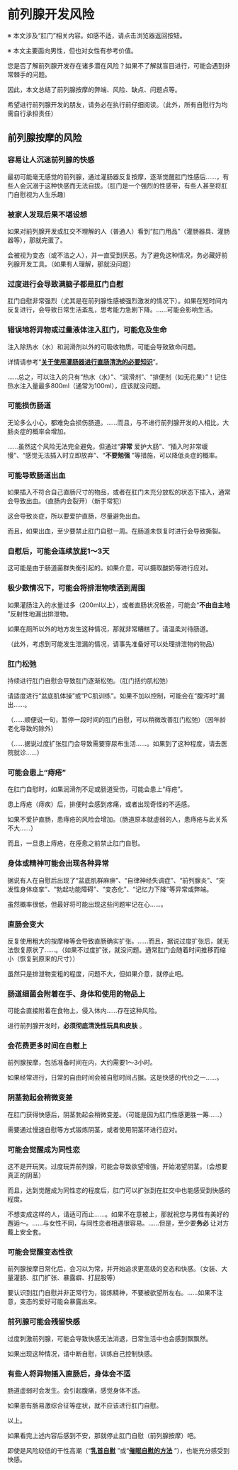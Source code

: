 # 前列腺开发风险 [​](#前列腺开发风险)

※ 本文涉及“肛门”相关内容。如感不适，请点击浏览器返回按钮。

※ 本文主要面向男性，但也对女性有参考价值。

您是否了解前列腺开发存在诸多潜在风险？如果不了解就盲目进行，可能会遇到非常棘手的问题。

因此，本文总结了前列腺按摩的弊端、风险、缺点、问题点等。

希望进行前列腺开发的朋友，请务必在执行前仔细阅读。（此外，所有自慰行为均需自行承担责任）

## 前列腺按摩的风险 [​](#前列腺按摩的风险)

### 容易让人沉迷前列腺的快感 [​](#容易让人沉迷前列腺的快感)

最初可能毫无感觉的前列腺，通过灌肠器反复按摩，逐渐觉醒肛门性感后……，有些人会沉溺于这种快感而无法自拔。（肛门是一个强烈的性感带，有些人甚至将肛门自慰视为人生乐趣）

### 被家人发现后果不堪设想 [​](#被家人发现后果不堪设想)

如果对前列腺开发或肛交不理解的人（普通人）看到“肛门用品”（灌肠器具、灌肠器等），那就完蛋了。

会被视为变态（或不洁之人），并一直受到厌恶。为了避免这种情况，务必藏好前列腺开发工具。（如果有人理解，那就没问题）

### 过度进行会导致满脑子都是肛门自慰 [​](#过度进行会导致满脑子都是肛门自慰)

肛门自慰非常强烈（尤其是在前列腺性感被强烈激发的情况下）。如果在短时间内反复进行，会导致日常生活紊乱，思考能力急剧下降。……可能会影响生活。

### 错误地将异物或过量液体注入肛门，可能危及生命 [​](#错误地将异物或过量液体注入肛门-可能危及生命)

注入除热水（水）和润滑剂以外的可吸收物质，可能会导致致命问题。

详情请参考“**[关于使用灌肠器进行直肠清洗的必要知识](/buttocks/page-45.html)**”。

……总之，可以注入的只有“热水（水）”、“润滑剂”、“排便剂（如无花果）”！记住热水注入量最多800ml（通常为100ml），应该就没问题。

### 可能损伤肠道 [​](#可能损伤肠道)

无论多么小心，都难免会损伤肠道。……而且，与不进行前列腺开发的人相比，大肠炎症的概率会增加。

……虽然这个风险无法完全避免，但通过“**非常** 爱护大肠”、“插入时非常缓慢”、“感觉无法插入时立即放弃”、“**不要勉强** ”等措施，可以降低炎症的概率。

### 可能导致肠道出血 [​](#可能导致肠道出血)

如果插入不符合自己直肠尺寸的物品，或者在肛门未充分放松的状态下插入，通常会导致出血。（直肠内会裂开）（新手常犯）

这会导致炎症，所以要爱护直肠，尽量避免出血。

而且，如果出血，至少要禁止肛门自慰一周。在肠道未恢复时进行会导致撕裂。

### 自慰后，可能会连续放屁1～3天 [​](#自慰后-可能会连续放屁1-3天)

这可能是由于肠道菌群失衡引起的。如果介意，可以摄取酸奶等进行应对。

### 极少数情况下，可能会将排泄物喷洒到周围 [​](#极少数情况下-可能会将排泄物喷洒到周围)

如果灌肠注入的水量过多（200ml以上），或者直肠状况极差，可能会“**不由自主地** ”反射性地漏出排泄物。

如果在厕所以外的地方发生这种情况，那就非常糟糕了。请温柔对待肠道。

（此外，考虑到可能发生泄漏的情况，请事先准备好可以处理排泄物的物品）

### 肛门松弛 [​](#肛门松弛)

持续进行肛门自慰会导致肛门逐渐松弛。（肛门括约肌松弛）

请适度进行“盆底肌体操”或“PC肌训练”。如果不加以控制，可能会在“腹泻时”漏出……。

（……顺便说一句，暂停一段时间的肛门自慰，可以稍微改善肛门松弛）（因年龄老化导致的除外）

（……据说过度扩张肛门会导致需要穿尿布生活……。如果到了这种程度，请去医院就诊……）

### 可能会患上“痔疮” [​](#可能会患上-痔疮)

在肛门自慰时，如果润滑剂不足或肠道受伤，可能会患上“痔疮”。

患上痔疮（痔疾）后，排便时会感到疼痛，或者出现奇怪的不适感。

如果不爱护直肠，患痔疮的风险会增加。（肠道原本就虚弱的人，患痔疮与此关系不大……）

而且，一旦患上痔疮，在痊愈之前禁止肛门自慰。

### 身体或精神可能会出现各种异常 [​](#身体或精神可能会出现各种异常)

据说有人在自慰后出现了“盆底肌群麻痹”、“自律神经失调症”、“前列腺炎”、“突发性身体痉挛”、“勃起功能障碍”、“变态化”、“记忆力下降”等异常或弊端。

虽然概率很低，但最好将可能出现这些问题牢记在心……。

### 直肠会变大 [​](#直肠会变大)

反复使用粗大的按摩棒等会导致直肠确实扩张。……而且，据说过度扩张后，就无法恢复原状了……。（如果不过度扩张，就没问题。通常肛门会随着时间推移而缩小（恢复到原来的尺寸））

虽然只是排泄物变粗的程度，问题不大，但如果介意，就停止吧。

### 肠道细菌会附着在手、身体和使用的物品上 [​](#肠道细菌会附着在手、身体和使用的物品上)

可能会直接附着在食物上，侵入体内……存在这种风险。

进行前列腺开发时，**必须彻底清洗性玩具和皮肤** 。

### 会花费更多时间在自慰上 [​](#会花费更多时间在自慰上)

前列腺按摩，包括准备时间在内，大约需要1～3小时。

如果经常进行，日常的自由时间会被自慰时间占据。这是快感的代价之一……。

### 阴茎勃起会稍微变差 [​](#阴茎勃起会稍微变差)

在肛门获得快感后，阴茎勃起会稍微变差。（可能是因为肛门性感更胜一筹……）

需要通过慢速自慰等方式锻炼阴茎，或者使用阴茎环进行应对。

### 可能会觉醒成为同性恋 [​](#可能会觉醒成为同性恋)

这不是开玩笑。过度玩弄前列腺，可能会导致欲望增强，开始渴望阴茎。（会想要真正的阴茎）

而且，达到觉醒成为同性恋的程度后，肛门可以扩张到在肛交中也能感受到快感的程度。

不想变成这样的人，请适可而止……。如果不在意被上，那就祝您与男性有美好的邂逅～。……与女性不同，与同性恋者相遇很容易。……但是，至少要**务必** 让对方戴上安全套。

### 可能会觉醒变态性欲 [​](#可能会觉醒变态性欲)

前列腺按摩日常化后，会习以为常，并开始追求更高级的变态和快感。（女装、大量灌肠、肛门扩张、暴露癖、打屁股等）

要认识到肛门自慰并非正常行为，锻炼精神，不要被欲望所左右。……如果不注意，变态的爱好可能会暴露出来。

### 前列腺可能会残留快感 [​](#前列腺可能会残留快感)

过度刺激前列腺，可能会导致快感无法消退，日常生活中也会感到飘飘然。

如果出现这种情况，请中断自慰，训练自己控制快感。

### 有些人将异物插入直肠后，身体会不适 [​](#有些人将异物插入直肠后-身体会不适)

肠道虚弱时会发生。会引起腹痛，感觉身体不适。

如果患有肠易激综合征等症状，就不应该进行肛门自慰。

以上。

如果看完上述内容后感到不安，那就停止肛门自慰（前列腺按摩）吧。

即使是风险较低的干性高潮（“**[乳首自慰](https://web.archive.org/web/20190910104424/http://adlib1.net/ws2/h-life/page-list-nipple)** ”或“**[催眠自慰的方法](/hypnosis/page-16.html)** ”），也能充分感受到快感。